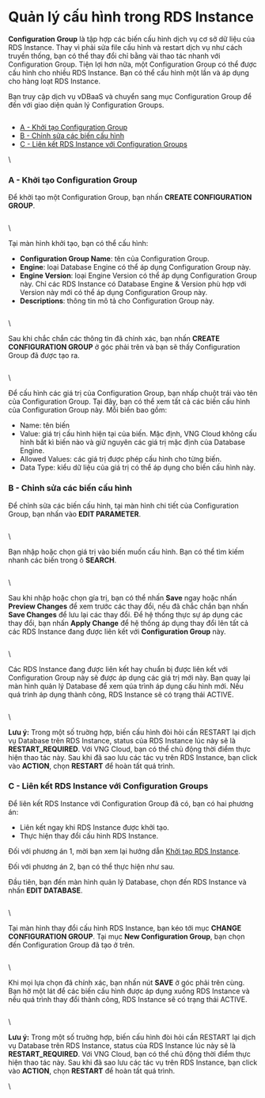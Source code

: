 # Quản lý cấu hình trong RDS Instance

**Configuration Group** là tập hợp các biến cấu hình dịch vụ cơ sở dữ liệu của RDS Instance. Thay vì phải sửa file cấu hình và restart dịch vụ như cách truyền thống, bạn có thể thay đổi chỉ bằng vài thao tác nhanh với Configuration Group. Tiện lợi hơn nữa, một Configuration Group có thể được cấu hình cho nhiều RDS Instance. Bạn có thể cấu hình một lần và áp dụng cho hàng loạt RDS Instance.

Bạn truy cập dịch vụ vDBaaS và chuyển sang mục Configuration Group để đến với giao diện quản lý Configuration Groups.

<figure><img src="https://docs.vngcloud.vn/download/attachments/2723098/image2019-6-24_15-34-18.png?version=1&#x26;modificationDate=1561365259000&#x26;api=v2" alt=""><figcaption></figcaption></figure>



* [A - Khởi tạo Configuration Group](quan-ly-cau-hinh-trong-rds-instance.md#quanlycauhinhtrongrdsinstance-a-khoitaoconfigurationgroup)
* [B - Chỉnh sửa các biến cấu hình](quan-ly-cau-hinh-trong-rds-instance.md#quanlycauhinhtrongrdsinstance-b-chinhsuacacbiencauhinh)
* [C - Liên kết RDS Instance với Configuration Groups](quan-ly-cau-hinh-trong-rds-instance.md#quanlycauhinhtrongrdsinstance-c-lienketrdsinstancevoiconfigurationgroups)

\


### A - Khởi tạo Configuration Group <a href="#quanlycauhinhtrongrdsinstance-a-khoitaoconfigurationgroup" id="quanlycauhinhtrongrdsinstance-a-khoitaoconfigurationgroup"></a>

Để khởi tạo một Configuration Group, bạn nhấn **CREATE CONFIGURATION GROUP**.

<figure><img src="https://docs.vngcloud.vn/download/attachments/2723098/image2019-6-24_15-34-30.png?version=1&#x26;modificationDate=1561365271000&#x26;api=v2" alt=""><figcaption></figcaption></figure>

\


Tại màn hình khởi tạo, bạn có thể cấu hình:

* **Configuration Group Name**: tên của Configuration Group.
* **Engine**: loại Database Engine có thể áp dụng Configuration Group này.
* **Engine Version**: loại Engine Version có thể áp dụng Configuration Group này. Chỉ các RDS Instance có Database Engine & Version phù hợp với Version này mới có thể áp dụng Configuration Group này.
* **Descriptions**: thông tin mô tả cho Configuration Group này.

<figure><img src="https://docs.vngcloud.vn/download/attachments/2723098/image2019-6-24_15-34-52.png?version=1&#x26;modificationDate=1561365292000&#x26;api=v2" alt=""><figcaption></figcaption></figure>

\


Sau khi chắc chắn các thông tin đã chính xác, bạn nhấn **CREATE CONFIGURATION GROUP** ở góc phải trên và bạn sẽ thấy Configuration Group đã được tạo ra.

<figure><img src="https://docs.vngcloud.vn/download/attachments/2723098/image2019-6-24_15-35-10.png?version=1&#x26;modificationDate=1561365310000&#x26;api=v2" alt=""><figcaption></figcaption></figure>

\


Để cấu hình các giá trị của Configuration Group, bạn nhấp chuột trái vào tên của Configuration Group. Tại đây, bạn có thể xem tất cả các biến cấu hình của Configuration Group này. Mỗi biến bao gồm:

* Name: tên biến
* Value: giá trị cấu hình hiện tại của biến. Mặc định, VNG Cloud không cấu hình bất kì biến nào và giữ nguyên các giá trị mặc định của Database Engine.
* Allowed Values: các giá trị được phép cấu hình cho từng biến.
* Data Type: kiểu dữ liệu của giá trị có thể áp dụng cho biến cấu hình này.

### B - Chỉnh sửa các biến cấu hình <a href="#quanlycauhinhtrongrdsinstance-b-chinhsuacacbiencauhinh" id="quanlycauhinhtrongrdsinstance-b-chinhsuacacbiencauhinh"></a>

Để chỉnh sửa các biến cấu hình, tại màn hình chi tiết của Configuration Group, bạn nhấn vào **EDIT PARAMETER**.

<figure><img src="https://docs.vngcloud.vn/download/attachments/2723098/image2019-6-24_15-35-23.png?version=1&#x26;modificationDate=1561365324000&#x26;api=v2" alt=""><figcaption></figcaption></figure>

\


Bạn nhập hoặc chọn giá trị vào biến muốn cấu hình. Bạn có thể tìm kiếm nhanh các biến trong ô **SEARCH**.

<figure><img src="https://docs.vngcloud.vn/download/attachments/2723098/image2019-6-24_15-35-38.png?version=1&#x26;modificationDate=1561365339000&#x26;api=v2" alt=""><figcaption></figcaption></figure>

\


Sau khi nhập hoặc chọn gía trị, bạn có thể nhấn **Save** ngay hoặc nhấn **Preview Changes** để xem trước các thay đổi, nếu đã chắc chắn bạn nhấn **Save Changes** để lưu lại các thay đổi. Để hệ thống thực sự áp dụng các thay đổi, bạn nhấn **Apply Change** để hệ thống áp dụng thay đổi lên tất cả các RDS Instance đang được liên kết với **Configuration Group** này.

<figure><img src="https://docs.vngcloud.vn/download/attachments/2723098/image2019-6-24_15-35-49.png?version=1&#x26;modificationDate=1561365350000&#x26;api=v2" alt=""><figcaption></figcaption></figure>

\


Các RDS Instance đang được liên kết hay chuẩn bị được liên kết với Configuration Group này sẽ được áp dụng các giá trị mới này. Bạn quay lại màn hình quản lý Database để xem qúa trình áp dụng cấu hình mới. Nếu quá trình áp dụng thành công, RDS Instance sẽ có trạng thái ACTIVE.

<figure><img src="https://docs.vngcloud.vn/download/attachments/2723098/image2019-6-24_15-36-3.png?version=1&#x26;modificationDate=1561365363000&#x26;api=v2" alt=""><figcaption></figcaption></figure>

\


**Lưu ý:** Trong một số truờng hợp, biến cấu hình đòi hỏi cần RESTART lại dịch vụ Database trên RDS Instance, status của RDS Instance lúc này sẽ là **RESTART\_REQUIRED**. Với VNG Cloud, bạn có thể chủ động thời điểm thực hiện thao tác này. Sau khi đã sao lưu các tác vụ trên RDS Instance, bạn click vào **ACTION**, chọn **RESTART** để hoàn tất quá trình.

### C - Liên kết RDS Instance với Configuration Groups <a href="#quanlycauhinhtrongrdsinstance-c-lienketrdsinstancevoiconfigurationgroups" id="quanlycauhinhtrongrdsinstance-c-lienketrdsinstancevoiconfigurationgroups"></a>

Để liên kết RDS Instance với Configuration Group đã có, bạn có hai phương án:

* Liên kết ngay khi RDS Instance được khởi tạo.
* Thực hiện thay đổi cấu hình RDS Instance.

Đối với phương án 1, mời bạn xem lại hướng dẫn [Khởi tạo RDS Instance](khoi-tao-rds-instance.md).

Đối với phương án 2, bạn có thể thực hiện như sau.

Đầu tiên, bạn đến màn hình quản lý Database, chọn đến RDS Instance và nhấn **EDIT DATABASE**.

<figure><img src="https://docs.vngcloud.vn/download/attachments/2723098/image2019-6-24_15-36-17.png?version=1&#x26;modificationDate=1561365378000&#x26;api=v2" alt=""><figcaption></figcaption></figure>

\


Tại màn hình thay đổi cấu hình RDS Instance, bạn kéo tới mục **CHANGE CONFIGURATION GROUP**. Tại mục **New Configuration Group**, bạn chọn đến Configuration Group đã tạo ở trên.

<figure><img src="https://docs.vngcloud.vn/download/attachments/2723098/image2019-6-24_15-36-30.png?version=1&#x26;modificationDate=1561365391000&#x26;api=v2" alt=""><figcaption></figcaption></figure>

\


Khi mọi lựa chọn đã chính xác, bạn nhấn nút **SAVE** ở góc phải trên cùng. Bạn hờ một lát để các biến cấu hình được áp dụng xuống RDS Instance và nếu quá trình thay đổi thành công, RDS Instance sẽ có trạng thái ACTIVE.

<figure><img src="https://docs.vngcloud.vn/download/attachments/2723098/image2019-6-24_15-36-48.png?version=1&#x26;modificationDate=1561365408000&#x26;api=v2" alt=""><figcaption></figcaption></figure>

\


**Lưu ý:** Trong một số truờng hợp, biến cấu hình đòi hỏi cần RESTART lại dịch vụ Database trên RDS Instance, status của RDS Instance lúc này sẽ là **RESTART\_REQUIRED**. Với VNG Cloud, bạn có thể chủ động thời điểm thực hiện thao tác này. Sau khi đã sao lưu các tác vụ trên RDS Instance, bạn click vào **ACTION**, chọn **RESTART** để hoàn tất quá trình.

\
